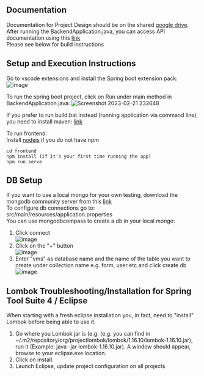 ## Documentation

Documentation for Project Design should be on the shared [google drive](https://drive.google.com/drive/folders/1XKTilrG06X8pr-Nr0WpW3K2VfH7jISyc?usp=sharing). 
<br>After running the BackendApplication.java, you can access API documentation using this [link](http://localhost:8080/swagger-ui/index.html)
<br>Please see below for build instructions

## Setup and Execution Instructions
Go to vscode extensions and install the Spring boot extension pack:
![image](https://user-images.githubusercontent.com/28746967/220386515-c81e6f4b-8f79-47f9-8b66-ac497a608296.png)

To run the spring boot project, click on Run under main method in BackendApplication.java:
![Screenshot 2023-02-21 232648](https://user-images.githubusercontent.com/28746967/220387154-30576be0-18c4-4dd4-927e-57d07fb0e8ee.png)

If you prefer to run build.bat instead (running application via command line), you need to install maven: 
[link](https://www.tutorialspoint.com/maven/maven_environment_setup.htm)

To run frontend:
<br>Install [nodejs](https://nodejs.org/en/) if you do not have npm
```
cd frontend
npm install (if it's your first time running the app)
npm run serve
```



## DB Setup
If you want to use a local mongo for your own testing, download the mongodb community server from this [link](https://www.mongodb.com/try/download/community)
<br>To configure db connections go to: src/main/resources/application.properties
<br>You can use mongodbcompass to create a db in your local mongo:
1. Click connect
<br>![image](https://user-images.githubusercontent.com/28746967/221094757-759f3215-47c9-438b-a127-9b726199c88d.png)
2. Click on the "+" button
<br>![image](https://user-images.githubusercontent.com/28746967/221094953-5cc9b46e-27a4-43b4-b2c0-bd92156b604b.png)
3. Enter "vms" as database name and the name of the table you want to create under collection name e.g. form, user etc and click create db
<br>![image](https://user-images.githubusercontent.com/28746967/221095193-804750c5-4619-45ab-85bc-37fb4e7e59c3.png)


## Lombok Troubleshooting/Installation for Spring Tool Suite 4 / Eclipse
When starting with a fresh eclipse installation you, in fact, need to "install" Lombok before being able to use it.
<br>
1. Go where you Lombok jar is (e.g. (e.g. you can find in ~/.m2/repository/org/projectlombok/lombok/1.16.10/lombok-1.16.10.jar), run it (Example: java -jar lombok-1.16.10.jar). A window should appear, browse to your eclipse.exe location.<br>
2. Click on install.<br>
3. Launch Eclipse, update project configuration on all projects

